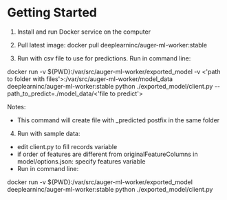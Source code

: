 # Getting Started

1) Install and run Docker service on the computer
2) Pull latest image:
docker pull deeplearninc/auger-ml-worker:stable

3) Run with csv file to use for predictions. Run in command line:

docker run -v ${PWD}:/var/src/auger-ml-worker/exported_model -v <'path to folder with files'>:/var/src/auger-ml-worker/model_data deeplearninc/auger-ml-worker:stable python ./exported_model/client.py --path_to_predict=./model_data/<'file to predict'>

Notes:
  - This command will create file with _predicted postfix in the same folder

4) Run with sample data:
  - edit client.py to fill records variable
  - if order of features are different from originalFeatureColumns in model/options.json: specify features variable
  - Run in command line:

docker run -v ${PWD}:/var/src/auger-ml-worker/exported_model deeplearninc/auger-ml-worker:stable python ./exported_model/client.py
